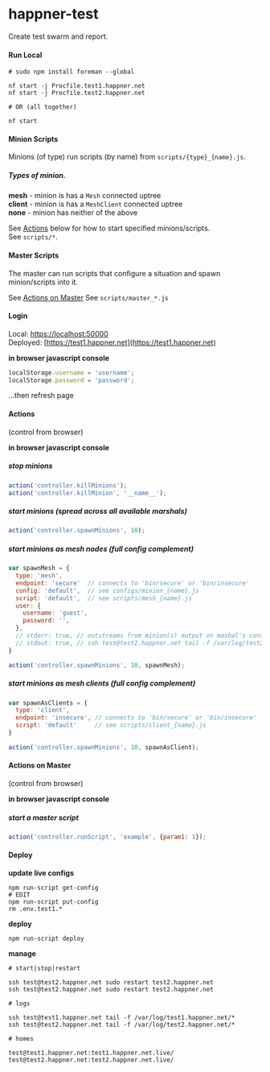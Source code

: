 # happner-test

Create test swarm and report.

#### Run Local

```
# sudo npm install foreman --global

nf start -j Procfile.test1.happner.net
nf start -j Procfile.test2.happner.net

# OR (all together)

nf start
```

#### Minion Scripts

Minions (of type) run scripts (by name) from `scripts/{type}_{name}.js`.

##### Types of minion.

__mesh__ - minion is has a `Mesh` connected uptree<br/>
__client__ - minion is has a `MeshClient` connected uptree<br/>
__none__ - minion has neither of the above<br/>

See [Actions](#actions) below for how to start specified minions/scripts.<br>
See `scripts/*`.


#### Master Scripts

The master can run scripts that configure a situation and spawn minion/scripts into it.

See [Actions on Master](#actions-on-master)
See `scripts/master_*.js`


#### Login

Local: [https://localhost:50000](http://localhost:50000)<br/>
Deployed: [https://test1.happner.net](https://test1.happner.net)<br/>

__in browser javascript console__

```javascript
localStorage.username = 'username';
localStorage.password = 'password';
```

...then refresh page

#### Actions

(control from browser)

__in browser javascript console__

##### stop minions

```javascript
action('controller.killMinions');
action('controller.killMinion', '__name__');
```


##### start minions (spread across all available marshals)

```javascript
action('controller.spawnMinions', 10);
```

##### start minions as mesh nodes (full config complement)

```javascript
var spawnMesh = {
  type: 'mesh',
  endpoint: 'secure'  // connects to 'bin/secure' or 'bin/insecure'
  config: 'default',  // see configs/minion_{name}.js
  script: 'default',  // see scripts/mesh_{name}.js
  user: {
    username: 'guest',
    password: '',
  },
  // stderr: true, // outstreams from minion(s) output on mashal's console/log
  // stdout: true, // ssh test@test2.happner.net tail -f /var/log/test2.happner.net/marshal-1.log
}

action('controller.spawnMinions', 10, spawnMesh);
```

##### start minions as mesh clients (full config complement)

```javascript
var spawnAsClients = {
  type: 'client',
  endpoint: 'insecure', // connects to 'bin/secure' or 'bin/insecure'
  script: 'default'     // see scripts/client_{name}.js
}

action('controller.spawnMinions', 10, spawnAsClient);
```

#### Actions on Master

(control from browser)

__in browser javascript console__

##### start a master script

```javascript
action('controller.runScript', 'example', {param1: 1});
```


#### Deploy

__update live configs__
```
npm run-script get-config
# EDIT
npm run-script put-config
rm .env.test1.*
```

__deploy__
```
npm run-script deploy
```


__manage__
```
# start|stop|restart

ssh test@test2.happner.net sudo restart test2.happner.net
ssh test@test2.happner.net sudo restart test2.happner.net

# logs

ssh test@test1.happner.net tail -f /var/log/test1.happner.net/*
ssh test@test2.happner.net tail -f /var/log/test2.happner.net/*

# homes

test@test1.happner.net:test1.happner.net.live/
test@test2.happner.net:test2.happner.net.live/

```